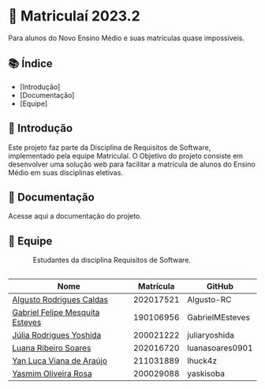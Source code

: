 # 📒 Matriculaí 2023.2

Para alunos do Novo Ensino Médio e suas matrículas quase impossíveis.

## 📚 Índice

* [Introdução]
* [Documentação]
* [Equipe]

## 📖 Introdução

Este projeto faz parte da Disciplina de Requisitos de Software, implementado pela equipe Matriculaí. O Objetivo do projeto consiste em desenvolver uma solução web para facilitar a matrícula de alunos do Ensino Médio em suas disciplinas eletivas.

## 📂 Documentação

Acesse aqui a documentação do projeto.

## 👥 Equipe

<p style="text-indent: 50px;text-align: justify;">Estudantes da disciplina Requisitos de Software.</p>

<div style="-webkit-display: flex;
       display: flex;
       -webkit-align-items: center;
       align-items: center;
       -webkit-justify-content: center;
       justify-content: center;">

<table>
<thead>
<tr>
<th>Nome</th>
<th>Matrícula</th>
<th>GitHub</th>
</tr>
</thead>
<tbody>
<tr>
<td><a href="https://github.com/Algusto-RC">Algusto Rodrigues Caldas</a></td>
<td>202017521</td>
<td>Algusto-RC</td>
</tr>
<tr>
<td><a href="https://github.com/GabrielMEsteves">Gabriel Felipe Mesquita Esteves</a></td>
<td>190106956</td>
<td>GabrielMEsteves</td>
</tr>
<tr>
<td><a href="https://github.com/juliaryoshida">Júlia Rodrigues Yoshida</a></td>
<td>200021222</td>
<td>juliaryoshida</td>
</tr>
<tr>
<td><a href="https://github.com/luanasoares0901">Luana Ribeiro Soares</a></td>
<td>202016720</td>
<td>luanasoares0901</td>
</tr>
<tr>
<td><a href="https://github.com/lhuck4z">Yan Luca Viana de Araújo</a></td>
<td>211031889</td>
<td>lhuck4z</td>
</tr>
<tr>
<td><a href="https://github.com/yaskisoba">Yasmim Oliveira Rosa</a></td>
<td>200029088</td>
<td>yaskisoba</td>
</tr>
</tbody>
</table>
</div>